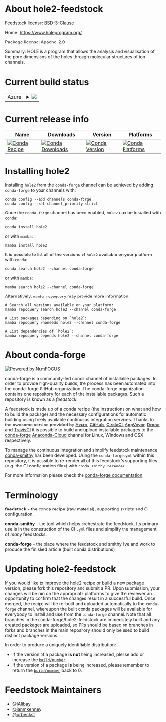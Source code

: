 About hole2-feedstock
=====================

Feedstock license: [BSD-3-Clause](https://github.com/conda-forge/hole2-feedstock/blob/main/LICENSE.txt)

Home: https://www.holeprogram.org/

Package license: Apache-2.0

Summary: HOLE is a program that allows the analysis and visualisation of the pore dimensions of the holes through molecular structures of ion channels.

Current build status
====================


<table>
    
  <tr>
    <td>Azure</td>
    <td>
      <details>
        <summary>
          <a href="https://dev.azure.com/conda-forge/feedstock-builds/_build/latest?definitionId=19327&branchName=main">
            <img src="https://dev.azure.com/conda-forge/feedstock-builds/_apis/build/status/hole2-feedstock?branchName=main">
          </a>
        </summary>
        <table>
          <thead><tr><th>Variant</th><th>Status</th></tr></thead>
          <tbody><tr>
              <td>linux_64</td>
              <td>
                <a href="https://dev.azure.com/conda-forge/feedstock-builds/_build/latest?definitionId=19327&branchName=main">
                  <img src="https://dev.azure.com/conda-forge/feedstock-builds/_apis/build/status/hole2-feedstock?branchName=main&jobName=linux&configuration=linux%20linux_64_" alt="variant">
                </a>
              </td>
            </tr><tr>
              <td>osx_64</td>
              <td>
                <a href="https://dev.azure.com/conda-forge/feedstock-builds/_build/latest?definitionId=19327&branchName=main">
                  <img src="https://dev.azure.com/conda-forge/feedstock-builds/_apis/build/status/hole2-feedstock?branchName=main&jobName=osx&configuration=osx%20osx_64_" alt="variant">
                </a>
              </td>
            </tr>
          </tbody>
        </table>
      </details>
    </td>
  </tr>
</table>

Current release info
====================

| Name | Downloads | Version | Platforms |
| --- | --- | --- | --- |
| [![Conda Recipe](https://img.shields.io/badge/recipe-hole2-green.svg)](https://anaconda.org/conda-forge/hole2) | [![Conda Downloads](https://img.shields.io/conda/dn/conda-forge/hole2.svg)](https://anaconda.org/conda-forge/hole2) | [![Conda Version](https://img.shields.io/conda/vn/conda-forge/hole2.svg)](https://anaconda.org/conda-forge/hole2) | [![Conda Platforms](https://img.shields.io/conda/pn/conda-forge/hole2.svg)](https://anaconda.org/conda-forge/hole2) |

Installing hole2
================

Installing `hole2` from the `conda-forge` channel can be achieved by adding `conda-forge` to your channels with:

```
conda config --add channels conda-forge
conda config --set channel_priority strict
```

Once the `conda-forge` channel has been enabled, `hole2` can be installed with `conda`:

```
conda install hole2
```

or with `mamba`:

```
mamba install hole2
```

It is possible to list all of the versions of `hole2` available on your platform with `conda`:

```
conda search hole2 --channel conda-forge
```

or with `mamba`:

```
mamba search hole2 --channel conda-forge
```

Alternatively, `mamba repoquery` may provide more information:

```
# Search all versions available on your platform:
mamba repoquery search hole2 --channel conda-forge

# List packages depending on `hole2`:
mamba repoquery whoneeds hole2 --channel conda-forge

# List dependencies of `hole2`:
mamba repoquery depends hole2 --channel conda-forge
```


About conda-forge
=================

[![Powered by
NumFOCUS](https://img.shields.io/badge/powered%20by-NumFOCUS-orange.svg?style=flat&colorA=E1523D&colorB=007D8A)](https://numfocus.org)

conda-forge is a community-led conda channel of installable packages.
In order to provide high-quality builds, the process has been automated into the
conda-forge GitHub organization. The conda-forge organization contains one repository
for each of the installable packages. Such a repository is known as a *feedstock*.

A feedstock is made up of a conda recipe (the instructions on what and how to build
the package) and the necessary configurations for automatic building using freely
available continuous integration services. Thanks to the awesome service provided by
[Azure](https://azure.microsoft.com/en-us/services/devops/), [GitHub](https://github.com/),
[CircleCI](https://circleci.com/), [AppVeyor](https://www.appveyor.com/),
[Drone](https://cloud.drone.io/welcome), and [TravisCI](https://travis-ci.com/)
it is possible to build and upload installable packages to the
[conda-forge](https://anaconda.org/conda-forge) [Anaconda-Cloud](https://anaconda.org/)
channel for Linux, Windows and OSX respectively.

To manage the continuous integration and simplify feedstock maintenance
[conda-smithy](https://github.com/conda-forge/conda-smithy) has been developed.
Using the ``conda-forge.yml`` within this repository, it is possible to re-render all of
this feedstock's supporting files (e.g. the CI configuration files) with ``conda smithy rerender``.

For more information please check the [conda-forge documentation](https://conda-forge.org/docs/).

Terminology
===========

**feedstock** - the conda recipe (raw material), supporting scripts and CI configuration.

**conda-smithy** - the tool which helps orchestrate the feedstock.
                   Its primary use is in the construction of the CI ``.yml`` files
                   and simplify the management of *many* feedstocks.

**conda-forge** - the place where the feedstock and smithy live and work to
                  produce the finished article (built conda distributions)


Updating hole2-feedstock
========================

If you would like to improve the hole2 recipe or build a new
package version, please fork this repository and submit a PR. Upon submission,
your changes will be run on the appropriate platforms to give the reviewer an
opportunity to confirm that the changes result in a successful build. Once
merged, the recipe will be re-built and uploaded automatically to the
`conda-forge` channel, whereupon the built conda packages will be available for
everybody to install and use from the `conda-forge` channel.
Note that all branches in the conda-forge/hole2-feedstock are
immediately built and any created packages are uploaded, so PRs should be based
on branches in forks and branches in the main repository should only be used to
build distinct package versions.

In order to produce a uniquely identifiable distribution:
 * If the version of a package **is not** being increased, please add or increase
   the [``build/number``](https://docs.conda.io/projects/conda-build/en/latest/resources/define-metadata.html#build-number-and-string).
 * If the version of a package **is** being increased, please remember to return
   the [``build/number``](https://docs.conda.io/projects/conda-build/en/latest/resources/define-metadata.html#build-number-and-string)
   back to 0.

Feedstock Maintainers
=====================

* [@IAlibay](https://github.com/IAlibay/)
* [@ianmkenney](https://github.com/ianmkenney/)
* [@orbeckst](https://github.com/orbeckst/)

